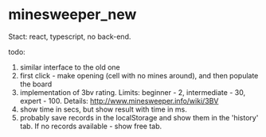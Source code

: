 # minesweeper_new

Stact: react, typescript, no back-end.

todo:
1) similar interface to the old one
2) first click - make opening (cell with no mines around), and then populate the board
3) implementation of 3bv rating. Limits: beginner - 2, intermediate - 30, expert - 100. Details: http://www.minesweeper.info/wiki/3BV
4) show time in secs, but show result with time in ms. 
5) probably save records in the localStorage and show them in the 'history' tab. If no records available - show free tab.
